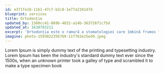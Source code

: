 ```yaml
---
id: e371fe18-11b1-47c7-b2c8-1e77a234147d
blueprint: services
title: Ortodonție
updated_by: 1360cc41-869b-4832-a14b-363726f1c75d
updated_at: 1638783211
excerpt: 'Ortodonția este o ramură a stomatologiei care îmbină frumos funcționalitatea și estetica. Majoritatea pacienților care iau în considerare un aparat dentar o fac din motive legate de aspectul danturii, însă scopul principal al ortodonției este de a asigura o ocluzie corectă. Pentru a realiza acest lucru, dinții sunt îndreptați și aliniați și arcadele sunt echilibrate, ceea ce asigură un zâmbet frumos.'
imagine: photo-1593022356769-11f762e25ed9.jpeg
---
```

Lorem Ipsum is simply dummy text of the printing and typesetting industry. Lorem Ipsum has been the industry's standard dummy text ever since the 1500s, when an unknown printer took a galley of type and scrambled it to make a type specimen book